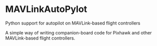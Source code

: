 # MAVLinkAutoPylot
Python support for autopilot on MAVLink-based flight controllers

A simple way of writing companion-board code for Pixhawk and other MAVLink-based flight controllers.

